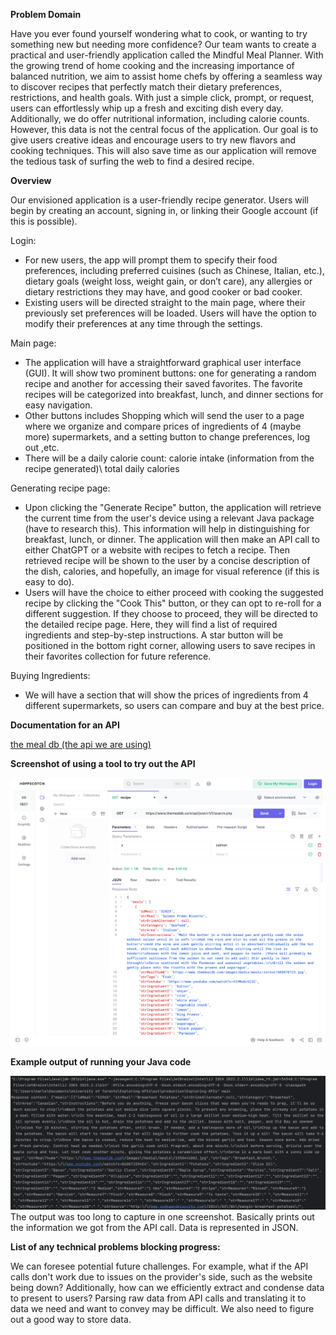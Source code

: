 ﻿**Problem Domain**

Have you ever found yourself wondering what to cook, or wanting to try something new but needing more confidence? Our team wants to create a practical and user-friendly application called the Mindful Meal Planner. With the growing trend of home cooking and the increasing importance of balanced nutrition, we aim to assist home chefs by offering a seamless way to discover recipes that perfectly match their dietary preferences, restrictions, and health goals. With just a simple click, prompt, or request, users can effortlessly whip up a fresh and exciting dish every day. Additionally, we do offer nutritional information, including calorie counts. However, this data is not the central focus of the application. Our goal is to give users creative ideas and encourage users to try new flavors and cooking techniques. This will also save time as our application will remove the tedious task of surfing the web to find a desired recipe.

**Overview**

Our envisioned application is a user-friendly recipe generator. Users will begin by creating an account, signing in, or linking their Google account (if this is possible).

Login:

- For new users, the app will prompt them to specify their food preferences, including preferred cuisines (such as Chinese, Italian, etc.), dietary goals (weight loss, weight gain, or don’t care), any allergies or dietary restrictions they may have, and good cooker or bad cooker.
- Existing users will be directed straight to the main page, where their previously set preferences will be loaded. Users will have the option to modify their preferences at any time through the settings.

Main page:

- The application will have a straightforward graphical user interface (GUI). It will show two prominent buttons: one for generating a random recipe and another for accessing their saved favorites. The favorite recipes will be categorized into breakfast, lunch, and dinner sections for easy navigation.
- Other buttons includes Shopping which will send the user to a page where we organize and compare prices of ingredients of 4 (maybe more) supermarkets, and a setting button to change preferences, log out ,etc.
- There will be a daily calorie count: calorie intake (information from the recipe generated)\ total daily calories

Generating recipe page:

- Upon clicking the "Generate Recipe" button, the application will retrieve the current time from the user's device using a relevant Java package (have to research this). This information will help in distinguishing for breakfast, lunch, or dinner. The application will then make an API call to either ChatGPT or a website with recipes to fetch a recipe. Then retrieved recipe will be shown to the user by a concise description of the dish, calories, and hopefully, an image for visual reference (if this is easy to do).
- Users will have the choice to either proceed with cooking the suggested recipe by clicking the "Cook This" button, or they can opt to re-roll for a different suggestion. If they choose to proceed, they will be directed to the detailed recipe page. Here, they will find a list of required ingredients and step-by-step instructions. A star button will be positioned in the bottom right corner, allowing users to save recipes in their favorites collection for future reference.

Buying Ingredients:

- We will have a section that will show the prices of ingredients from 4 different supermarkets, so users can compare and buy at the best price.

**Documentation for an API**

[the meal db (the api we are using)](https://www.themealdb.com/api.php)

**Screenshot of using a tool to try out the API**

![hopscotch api usage](apiExampleOnline.png)

**Example output of running your Java code**

![Example Output](exampleoutput.png)
The output was too long to capture in one screenshot. Basically prints out the information we got from the API call. Data is represented in JSON.

**List of any technical problems blocking progress:**

We can foresee potential future challenges. For example, what if the API calls don't work due to issues on the provider's side, such as the website being down? Additionally, how can we efficiently extract and condense data to present to users? Parsing raw data from API calls and translating it to data we need and want to convey may be difficult. We also need to figure out a good way to store data. 